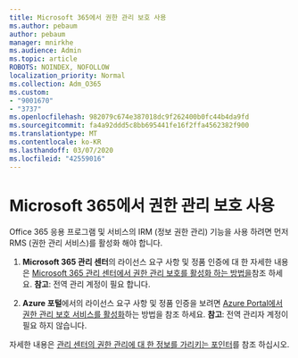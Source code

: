 ```yaml
---
title: Microsoft 365에서 권한 관리 보호 사용
ms.author: pebaum
author: pebaum
manager: mnirkhe
ms.audience: Admin
ms.topic: article
ROBOTS: NOINDEX, NOFOLLOW
localization_priority: Normal
ms.collection: Adm_O365
ms.custom:
- "9001670"
- "3737"
ms.openlocfilehash: 982079c674e387018dc9f262400b0fc44b4da9fd
ms.sourcegitcommit: fa4a92ddd5c8bb695441fe16f2ffa4562382f900
ms.translationtype: MT
ms.contentlocale: ko-KR
ms.lasthandoff: 03/07/2020
ms.locfileid: "42559016"
---
```

# <a name="use-rights-management-protection-with-microsoft-365"></a>Microsoft 365에서 권한 관리 보호 사용

Office 365 응용 프로그램 및 서비스의 IRM (정보 권한 관리) 기능을 사용 하려면 먼저 RMS (권한 관리 서비스)를 활성화 해야 합니다.

1. **Microsoft 365 관리 센터**의 라이선스 요구 사항 및 정품 인증에 대 한 자세한 내용은 [Microsoft 365 관리 센터에서 권한 관리 보호를 활성화 하는 방법을](https://docs.microsoft.com/azure/information-protection/activate-office365)참조 하세요. **참고**: 전역 관리 계정이 필요 합니다.

2. **Azure 포털**에서의 라이선스 요구 사항 및 정품 인증을 보려면 [Azure Portal에서 권한 관리 보호 서비스를 활성화](https://docs.microsoft.com/azure/information-protection/activate-azure)하는 방법을 참조 하세요. **참고**: 전역 관리자 계정이 필요 하지 않습니다.
 

자세한 내용은 [관리 센터의 권한 관리에 대 한 정보를 가리키는 포인터](https://docs.microsoft.com/office365/enterprise/activate-rms-in-office-365)를 참조 하십시오.
